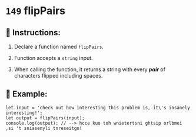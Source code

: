 # `149` flipPairs

## 📝 Instructions:

1. Declare a function named `flipPairs`.

2. Function accepts a `string` input.

3. When calling the function, it returns a string with every ***pair*** of characters flipped including spaces.

## 📎 Example:

```Js
let input = 'check out how interesting this problem is, it\'s insanely interesting!';
let output = flipPairs(input);
console.log(output); // --> hcce kuo toh wnietertsni ghtsip orlbmei ,si 't sniasenyli tnreseitgn!
```

